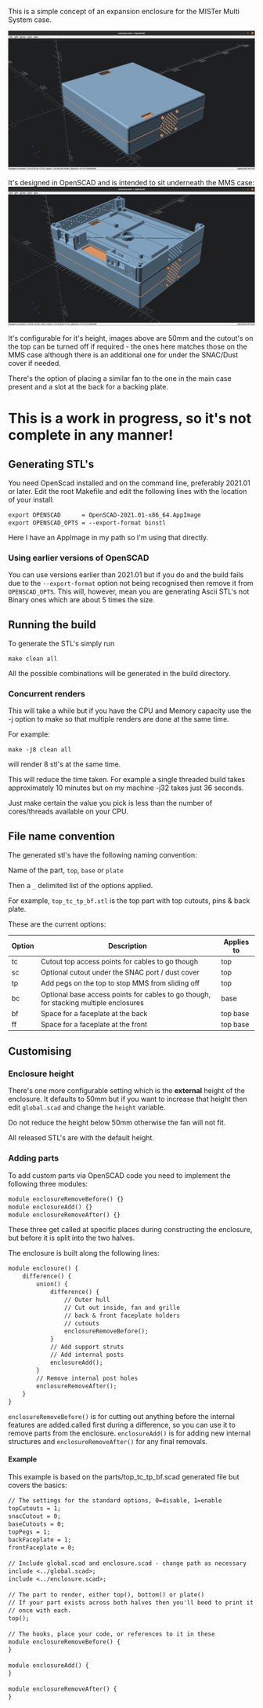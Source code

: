 This is a simple concept of an expansion enclosure for the MISTer Multi System
case.

![View of just the enclosure](images/preview1.png)

It's designed in OpenSCAD and is intended to sit underneath the MMS case:
![Side view with MMS on top](images/view1.png)

It's configurable for it's height, images above are 50mm and the cutout's on
the top can be turned off if required - the ones here matches those on the MMS case
although there is an additional one for under the SNAC/Dust cover if needed.

There's the option of placing a similar fan to the one in the main case present
and a slot at the back for a backing plate.

# This is a work in progress, so it's not complete in any manner!

## Generating STL's

You need OpenScad installed and on the command line, preferably 2021.01 or later.
Edit the root Makefile and edit the following lines with the location of your install:

    export OPENSCAD      = OpenSCAD-2021.01-x86_64.AppImage
    export OPENSCAD_OPTS = --export-format binstl

Here I have an AppImage in my path so I'm using that directly.

### Using earlier versions of OpenSCAD
You can use versions earlier than 2021.01 but if you do and the build fails due to the
`--export-format` option not being recognised then remove it from `OPENSCAD_OPTS`.
This will, however, mean you are generating Ascii STL's not Binary ones which are
about 5 times the size.

## Running the build

To generate the STL's simply run

    make clean all

All the possible combinations will be generated in the build directory.

### Concurrent renders
This will take a while but if you have the CPU and Memory capacity use the -j option to
make so that multiple renders are done at the same time.

For example:

    make -j8 clean all

will render 8 stl's at the same time.

This will reduce the time taken.
For example a single threaded build takes approximately 10 minutes but on my machine -j32 takes just 36 seconds.

Just make certain the value you pick is less than the number of cores/threads available on your CPU.

## File name convention

The generated stl's have the following naming convention:

Name of the part, `top`, `base` or `plate`

Then a `_` delimited list of the options applied.

For example, `top_tc_tp_bf.stl` is the top part with top cutouts, pins & back plate.

These are the current options:

| Option | Description                                                                           | Applies to |
| ------ |---------------------------------------------------------------------------------------|------------|
| tc | Cutout top access points for cables to go though                                      | top        |
| sc | Optional cutout under the SNAC port / dust cover                                      | top        |
| tp | Add pegs on the top to stop MMS from sliding off | top        |
| bc | Optional base access points for cables to go though, for stacking multiple enclosures | base       |
| bf | Space for a faceplate at the back | top base   |
| ff | Space for a faceplate at the front | top base   |

## Customising

### Enclosure height

There's one more configurable setting which is the **external** height of the enclosure.
It defaults to 50mm but if you want to increase that height then edit `global.scad` and change the
`height` variable.

Do not reduce the height below 50mm otherwise the fan will not fit.

All released STL's are with the default height.

### Adding parts

To add custom parts via OpenSCAD code you need to implement the following three modules:

    module enclosureRemoveBefore() {}
    module enclosureAdd() {}
    module enclosureRemoveAfter() {}

These three get called at specific places during constructing the enclosure, but before it is split
into the two halves.

The enclosure is built along the following lines:

    module enclosure() {
        difference() {
            union() {
                difference() {
                    // Outer hull
                    // Cut out inside, fan and grille
                    // back & front faceplate holders
                    // cutouts
                    enclosureRemoveBefore();
                }
                // Add support struts
                // Add internal posts
                enclosureAdd();
            }
            // Remove internal post holes
            enclosureRemoveAfter();
        }
    }

`enclosureRemoveBefore()` is for cutting out anything before the internal features
are added.called first during a difference, so you can use it to remove parts from the enclosure.
`enclosureAdd()` is for adding new internal structures and
`enclosureRemoveAfter()` for any final removals.

#### Example

This example is based on the parts/top_tc_tp_bf.scad generated file but covers the basics:

    // The settings for the standard options, 0=disable, 1=enable
    topCutouts = 1;
    snacCutout = 0;
    baseCutouts = 0;
    topPegs = 1;
    backFaceplate = 1;
    frontFaceplate = 0;

    // Include global.scad and enclosure.scad - change path as necessary
    include <../global.scad>;
    include <../enclosure.scad>;

    // The part to render, either top(), bottom() or plate()
    // If your part exists across both halves then you'll beed to print it
    // once with each.
    top();

    // The hooks, place your code, or references to it in these
    module enclosureRemoveBefore() {
    }

    module enclosureAdd() {
    }
    
    module enclosureRemoveAfter() {
    }

